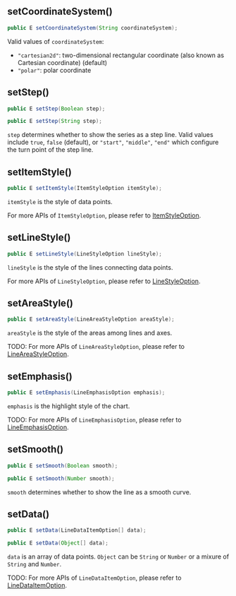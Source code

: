 ## setCoordinateSystem()

```java
public E setCoordinateSystem(String coordinateSystem);
```

Valid values of `coordinateSystem`:
- `"cartesian2d"`: two-dimensional rectangular coordinate (also known as Cartesian coordinate) (default)
- `"polar"`: polar coordinate

## setStep()

```java
public E setStep(Boolean step);

public E setStep(String step);
```

`step` determines whether to show the series as a step line. Valid values include `true`, `false` (default), or `"start"`, `"middle"`, `"end"` which configure the turn point of the step line.

## setItemStyle()

```java
public E setItemStyle(ItemStyleOption itemStyle);
```

`itemStyle` is the style of data points.

For more APIs of `ItemStyleOption`, please refer to [ItemStyleOption](component-apis/item-style-option).

## setLineStyle()

```java
public E setLineStyle(LineStyleOption lineStyle);
```

`lineStyle` is the style of the lines connecting data points.

For more APIs of `LineStyleOption`, please refer to [LineStyleOption](component-apis/line-style-option).

## setAreaStyle()

```java
public E setAreaStyle(LineAreaStyleOption areaStyle);
```

`areaStyle` is the style of the areas among lines and axes.

TODO: For more APIs of `LineAreaStyleOption`, please refer to [LineAreaStyleOption](component-apis/line-area-style-option).

## setEmphasis()

```java
public E setEmphasis(LineEmphasisOption emphasis);
```

`emphasis` is the highlight style of the chart.

TODO: For more APIs of `LineEmphasisOption`, please refer to [LineEmphasisOption](component-apis/line-emphasis-option).

## setSmooth()

```java
public E setSmooth(Boolean smooth);

public E setSmooth(Number smooth);
```

`smooth` determines whether to show the line as a smooth curve.

## setData()

```java
public E setData(LineDataItemOption[] data);

public E setData(Object[] data);
```

`data` is an array of data points. `Object` can be `String` or `Number` or a mixure of `String` and `Number`.

TODO: For more APIs of `LineDataItemOption`, please refer to [LineDataItemOption](component-apis/line-data-item-option).

